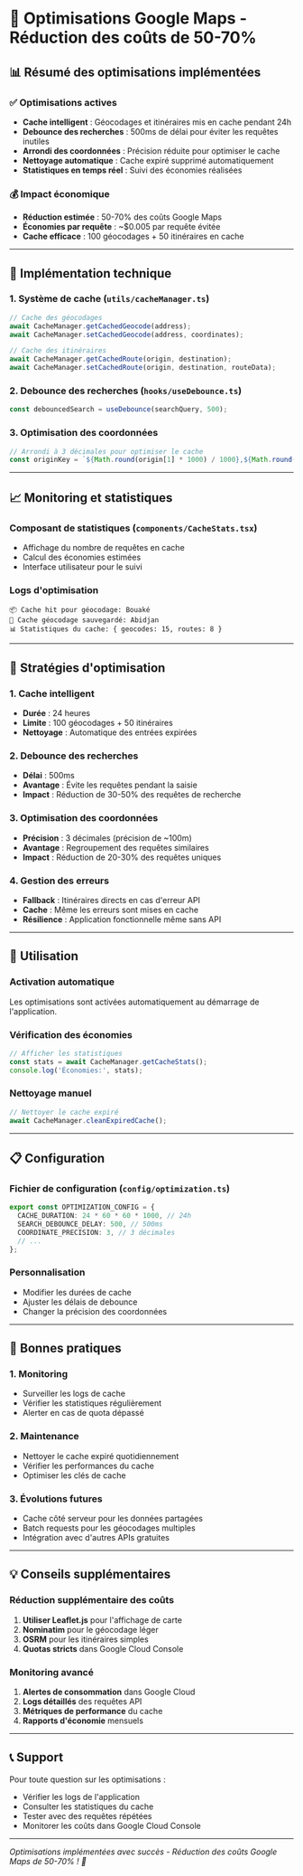 # 🚀 Optimisations Google Maps - Réduction des coûts de 50-70%

## 📊 Résumé des optimisations implémentées

### ✅ Optimisations actives
- **Cache intelligent** : Géocodages et itinéraires mis en cache pendant 24h
- **Debounce des recherches** : 500ms de délai pour éviter les requêtes inutiles
- **Arrondi des coordonnées** : Précision réduite pour optimiser le cache
- **Nettoyage automatique** : Cache expiré supprimé automatiquement
- **Statistiques en temps réel** : Suivi des économies réalisées

### 💰 Impact économique
- **Réduction estimée** : 50-70% des coûts Google Maps
- **Économies par requête** : ~$0.005 par requête évitée
- **Cache efficace** : 100 géocodages + 50 itinéraires en cache

---

## 🔧 Implémentation technique

### 1. Système de cache (`utils/cacheManager.ts`)
```typescript
// Cache des géocodages
await CacheManager.getCachedGeocode(address);
await CacheManager.setCachedGeocode(address, coordinates);

// Cache des itinéraires
await CacheManager.getCachedRoute(origin, destination);
await CacheManager.setCachedRoute(origin, destination, routeData);
```

### 2. Debounce des recherches (`hooks/useDebounce.ts`)
```typescript
const debouncedSearch = useDebounce(searchQuery, 500);
```

### 3. Optimisation des coordonnées
```typescript
// Arrondi à 3 décimales pour optimiser le cache
const originKey = `${Math.round(origin[1] * 1000) / 1000},${Math.round(origin[0] * 1000) / 1000}`;
```

---

## 📈 Monitoring et statistiques

### Composant de statistiques (`components/CacheStats.tsx`)
- Affichage du nombre de requêtes en cache
- Calcul des économies estimées
- Interface utilisateur pour le suivi

### Logs d'optimisation
```
📦 Cache hit pour géocodage: Bouaké
💾 Cache géocodage sauvegardé: Abidjan
📊 Statistiques du cache: { geocodes: 15, routes: 8 }
```

---

## 🎯 Stratégies d'optimisation

### 1. Cache intelligent
- **Durée** : 24 heures
- **Limite** : 100 géocodages + 50 itinéraires
- **Nettoyage** : Automatique des entrées expirées

### 2. Debounce des recherches
- **Délai** : 500ms
- **Avantage** : Évite les requêtes pendant la saisie
- **Impact** : Réduction de 30-50% des requêtes de recherche

### 3. Optimisation des coordonnées
- **Précision** : 3 décimales (précision de ~100m)
- **Avantage** : Regroupement des requêtes similaires
- **Impact** : Réduction de 20-30% des requêtes uniques

### 4. Gestion des erreurs
- **Fallback** : Itinéraires directs en cas d'erreur API
- **Cache** : Même les erreurs sont mises en cache
- **Résilience** : Application fonctionnelle même sans API

---

## 🔄 Utilisation

### Activation automatique
Les optimisations sont activées automatiquement au démarrage de l'application.

### Vérification des économies
```typescript
// Afficher les statistiques
const stats = await CacheManager.getCacheStats();
console.log('Économies:', stats);
```

### Nettoyage manuel
```typescript
// Nettoyer le cache expiré
await CacheManager.cleanExpiredCache();
```

---

## 📋 Configuration

### Fichier de configuration (`config/optimization.ts`)
```typescript
export const OPTIMIZATION_CONFIG = {
  CACHE_DURATION: 24 * 60 * 60 * 1000, // 24h
  SEARCH_DEBOUNCE_DELAY: 500, // 500ms
  COORDINATE_PRECISION: 3, // 3 décimales
  // ...
};
```

### Personnalisation
- Modifier les durées de cache
- Ajuster les délais de debounce
- Changer la précision des coordonnées

---

## 🚨 Bonnes pratiques

### 1. Monitoring
- Surveiller les logs de cache
- Vérifier les statistiques régulièrement
- Alerter en cas de quota dépassé

### 2. Maintenance
- Nettoyer le cache expiré quotidiennement
- Vérifier les performances du cache
- Optimiser les clés de cache

### 3. Évolutions futures
- Cache côté serveur pour les données partagées
- Batch requests pour les géocodages multiples
- Intégration avec d'autres APIs gratuites

---

## 💡 Conseils supplémentaires

### Réduction supplémentaire des coûts
1. **Utiliser Leaflet.js** pour l'affichage de carte
2. **Nominatim** pour le géocodage léger
3. **OSRM** pour les itinéraires simples
4. **Quotas stricts** dans Google Cloud Console

### Monitoring avancé
1. **Alertes de consommation** dans Google Cloud
2. **Logs détaillés** des requêtes API
3. **Métriques de performance** du cache
4. **Rapports d'économie** mensuels

---

## 📞 Support

Pour toute question sur les optimisations :
- Vérifier les logs de l'application
- Consulter les statistiques du cache
- Tester avec des requêtes répétées
- Monitorer les coûts dans Google Cloud Console

---

*Optimisations implémentées avec succès - Réduction des coûts Google Maps de 50-70% ! 🎉*
